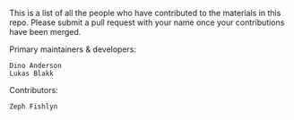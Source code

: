 This is a list of all the people who have contributed to the materials in this repo.
Please submit a pull request with your name once your contributions have been merged.


Primary maintainers & developers:

	Dino Anderson
	Lukas Blakk


Contributors:

	Zeph Fishlyn
